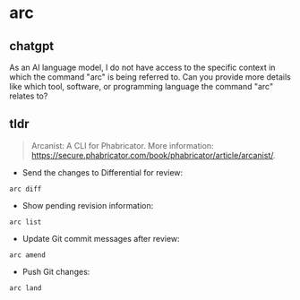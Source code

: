 # arc 
## chatgpt 
As an AI language model, I do not have access to the specific context in which the command "arc" is being referred to. Can you provide more details like which tool, software, or programming language the command "arc" relates to? 

## tldr 
 
> Arcanist: A CLI for Phabricator.
> More information: <https://secure.phabricator.com/book/phabricator/article/arcanist/>.

- Send the changes to Differential for review:

`arc diff`

- Show pending revision information:

`arc list`

- Update Git commit messages after review:

`arc amend`

- Push Git changes:

`arc land`
